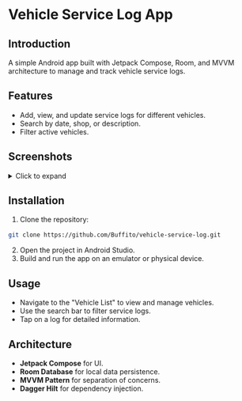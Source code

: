 # Vehicle Service Log App

## Introduction
A simple Android app built with Jetpack Compose, Room, and MVVM architecture to manage and track vehicle service logs.

## Features
- Add, view, and update service logs for different vehicles.
- Search by date, shop, or description.
- Filter active vehicles.

## Screenshots
<details>
  <summary>Click to expand</summary>

### Vehicle Screens
<p align="center">
  <img src="screenshots/main_empty.png" alt="Empty Main Screen" width="150">
  <img src="screenshots/main_not_empty.png" alt="Main Screen with Vehicles" width="150">
  <img src="screenshots/main_search.png" alt="Search in Main Screen" width="150">
  <img src="screenshots/main_add_vehicle.png" alt="Add Vehicle Screen" width="150">
  <img src="screenshots/main_add_vehicle_completed.png" alt="Add Vehicle Completed" width="150">
  <img src="screenshots/vehicle_info.png" alt="Vehicle Info Screen" width="150">
  <img src="screenshots/vehicle_info_edit.png" alt="Edit Vehicle Info" width="150">
  <img src="screenshots/vehicle_info_delete.png" alt="Delete Vehicle Info" width="150">
</p>

### Log Screens
<p align="center">
  <img src="screenshots/log_main.png" alt="Log Main Screen" width="150">
  <img src="screenshots/log_main_not_empty.png" alt="Log Screen with Entries" width="150">
  <img src="screenshots/log_main_search.png" alt="Search in Logs" width="150">
  <img src="screenshots/log_add.png" alt="Add Log Screen" width="150">
  <img src="screenshots/log_add_completed.png" alt="Add Log Completed" width="150">
</p>

<p align="center">
  <img src="screenshots/log_info.png" alt="Log Info Screen" width="150">
  <img src="screenshots/log_info_edit.png" alt="Edit Log Info" width="150">
  <img src="screenshots/log_info_delete.png" alt="Delete Log Info" width="150">
</p>

</details>

## Installation
1. Clone the repository:
```bash
git clone https://github.com/Buffito/vehicle-service-log.git
```
2. Open the project in Android Studio.
3. Build and run the app on an emulator or physical device.

## Usage
- Navigate to the "Vehicle List" to view and manage vehicles.
- Use the search bar to filter service logs.
- Tap on a log for detailed information.

## Architecture
- **Jetpack Compose** for UI.
- **Room Database** for local data persistence.
- **MVVM Pattern** for separation of concerns.
- **Dagger Hilt** for dependency injection.